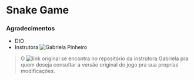 # Snake Game

### Agradecimentos

- DIO
- Instrutora ![Gabriela Pinheiro](https://github.com/SpruceGabriela/)

> O ![link](https://github.com/SpruceGabriela/) original se encontra no repositório da instrutora Gabriela pra quem deseja consultar a versão original do jogo pra sua proprias modificações.